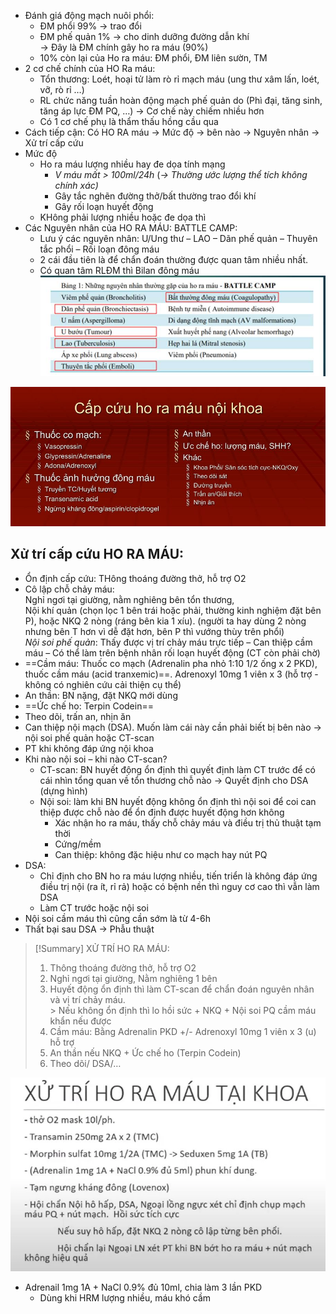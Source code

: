 - Đánh giá động mạch nuôi phổi:  
	- ĐM phổi 99% -> trao đổi  
	- ĐM phế quản  1% -> cho dinh dưỡng đường dẫn khí  
	  -> Đây là ĐM chính gây ho ra máu (90%)  
	- 10% còn lại của Ho ra máu: ĐM phổi, ĐM liên sườn, TM  
- 2 cơ chế chính của HO Ra máu:  
	- Tổn thương: Loét, hoại tử làm rò rỉ mạch máu (ung thư xâm lấn, loét, vỡ, rò rỉ …)  
	- RL chức năng tuần hoàn động mạch phế quản do (Phì đại, tăng sinh, tăng áp lực ĐM PQ, …) -> Cơ chế này chiếm nhiều hơn  
	- Có 1 cơ chế phụ là thẩm thấu hồng cầu qua  
- Cách tiếp cận: Có HO RA máu -> Mức độ -> bên nào -> Nguyên nhân -> Xử trí cấp cứu  
- Mức độ  
	- Ho ra máu lượng nhiều hay đe dọa tính mạng  
		- _V máu mất > 100ml/24h_ (_-> Thường ước lượng thể tích không chính xác)_  
		- Gây tắc nghẽn đường thở/bất thường trao đổi khí  
		- Gây rối loạn huyết động  
	- KHông phải lượng nhiều hoặc đe dọa thì  
- Các Nguyên nhân của HO RA MÁU: BATTLE CAMP:  
	- Lưu ý các nguyên nhân: U/Ung thư – LAO – Dãn phế quản – Thuyên tắc phổi – Rối loạn đông máu  
	- 2 cái đầu tiên là để chẩn đoán thường được quan tâm nhiều nhất.  
	- Có quan tâm RLĐM thì Bilan đông máu  
![Buổi 5-Hệ Hô hấp (Nội)-1687359268008.jpeg](../../../../200%20Files/image/image/Bu%E1%BB%95i%205-H%E1%BB%87%20H%C3%B4%20h%E1%BA%A5p%20(N%E1%BB%99i)-1687359268008.jpeg)  
  
![../../../../../200 FILES/201 Image/image/HO RA MÁU - BM Nội-1712680141974.webp](../../../../../200%20FILES/201%20Image/image/HO%20RA%20M%C3%81U%20-%20BM%20N%E1%BB%99i-1712680141974.webp)  
  
## Xử trí cấp cứu HO RA MÁU:  
- Ổn định cấp cứu: THông thoáng đường thở, hỗ trợ O2  
- Cô lập chỗ chảy máu:    
Nghỉ ngơi tại giường, nằm nghiêng bên tổn thương,    
Nội khí quản (chọn lọc 1 bên trái hoặc phải, thường kinh nghiệm đặt bên P), hoặc NKQ 2 nòng (ráng bên kia 1 xíu). (người ta hay dùng 2 nòng nhưng bên T hơn vì dễ đặt hơn, bên P thì vướng thùy trên phổi)    
_Nội soi phế quản_: Thấy được vị trí chảy máu trực tiếp – Can thiệp cầm máu – Có thể làm trên bệnh nhân rối loạn huyết động (CT còn phải chờ)  
- ==Cầm máu: Thuốc co mạch (Adrenalin pha nhỏ 1:10 1/2 ống x 2 PKD), thuốc cầm máu (acid tranxemic)==. Adrenoxyl 10mg 1 viên x 3 (hỗ trợ - không có nghiên cứu cải thiện cụ thể)  
- An thần: BN nặng, đặt NKQ mới dùng  
- ==Ức chế ho: Terpin Codein==  
- Theo dõi, trấn an, nhịn ăn  
- Can thiệp nội mạch (DSA). Muốn làm cái này cần phải biết bị bên nào -> nội soi phế quản hoặc CT-scan  
- PT khi không đáp ứng nội khoa  
- Khi nào nội soi – khi nào CT-scan?  
	- CT-scan: BN huyết động ổn định thì quyết định làm CT trước để có cái nhìn tổng quan về tổn thương chỗ nào -> Quyết định cho DSA (dựng hình)  
	- Nội soi: làm khi BN huyết động không ổn định thì nội soi để coi can thiệp được chỗ nào để ổn định được huyết động hơn không  
		- Xác nhận ho ra máu, thấy chỗ chảy máu và điều trị thủ thuật tạm thời  
		- Cứng/mềm  
		- Can thiệp: không đặc hiệu như co mạch hay nút PQ  
- DSA:  
	- Chỉ định cho BN ho ra máu lượng nhiều, tiến triển là không đáp ứng điều trị nội (ra ít, rỉ rả) hoặc có bệnh nền thì nguy cơ cao thì vẫn làm DSA  
	- Làm CT trước hoặc nội soi  
- Nội soi cầm máu thì cũng cần sớm là từ 4-6h  
- Thất bại sau DSA -> Phẫu thuật  
  
> [!Summary] XỬ TRÍ HO RA MÁU:  
>  1. Thông thoáng đường thở, hỗ trợ O2  
>  2. Nghỉ ngơi tại giường, Nằm nghiêng 1 bên  
>  3. Huyết động ổn định thì làm CT-scan để chẩn đoán nguyên nhân và vị trí chảy máu.  
    > Nếu không ổn định thì lo hồi sức + NKQ + Nội soi PQ cầm máu khẩn nếu được  
>  4. Cầm máu: Bằng Adrenalin PKD +/- Adrenoxyl 10mg 1 viên x 3 (u) hỗ trợ  
>  5. An thần nếu NKQ + Ức chế ho (Terpin Codein)  
>  6. Theo dõi/ DSA/…  
  
![../../../../../200 FILES/201 Image/image/HO RA MÁU - BM Nội-1712681236459.webp](../../../../../200%20FILES/201%20Image/image/HO%20RA%20M%C3%81U%20-%20BM%20N%E1%BB%99i-1712681236459.webp)  
- Adrenail 1mg 1A + NaCl 0.9% đủ 10ml, chia làm 3 lần PKD  
	- Dùng khi HRM lượng nhiều, máu khó cầm